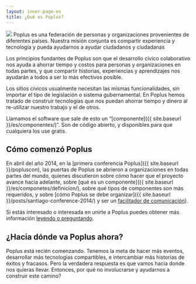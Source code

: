 ```yaml
---
layout: inner-page-es
title: ¿Qué es Poplus?
---
```

<!-- /es/about/faq/index.md -->
<img src="{{ site.baseurl }}/assets/img/shiny-happy-poplus-people.jpg" />
Poplus es una federación de personas y organizaciones provenientes de diferentes países. Nuestra misión conjunta es compartir experiencia y tecnología y pueda ayudarnos a ayudar ciudadanos y ciudadanas

Los principios fundantes de Poplus son que el desarrollo cívico colaborativo nos ayuda a ahorrar tiempo y costos para personas y organizaciones en todas partes, y que compartir historias, experiencias y aprendizajes nos ayudarán a todos a ser lo más efectivos posible.

Los sitios cívicos usualmente necesitan las mismas funcionalidades, sin importar el tipo de legislación o sistema gubernamental. En Poplus hemos tratado de construir tecnologías que nos puedan ahorrar tiempo y dinero al re-utilizar nuestro trabajo y el de otros.

Llamamos el software que sale de esto un “[componente]({{ site.baseurl }}/es/componentes/)”. Son de código abierto, y disponibles para que cualquiera los use gratis.

## Cómo comenzó Poplus

En abril del año 2014, en la [primera conferencia Poplus]({{ site.baseurl }}/popluscon), las puertas de Poplus se abrieron a organizaciones en todas partes del mundo, quienes discutieron sobre cómo hacer que el proyecto avance hacia adelante, sobre [qué es un componente]({{ site.baseurl }}/es/componetes/definicion/), sobre qué tipos de componentes son más requeridos, y sobre [cómo Poplus se debe organizar]({{ site.baseurl }}/posts/santiago-conference-2014/) y ser un [facilitador de comunicación](https://groups.google.com/forum/#!forum/poplus)).


Si estás interesado o interesada en unirte a Poplus puedes obtener más información [leyendo o preguntando](https://groups.google.com/forum/#!forum/poplus).

## ¿Hacia dónde va Poplus ahora? 

Poplus está recién comenzando. Tenemos la meta de hacer más eventos, desarrollar más tecnologías compartibles, e intercambiar más historias de éxitos y fracasos. Pero la verdadera respuesta es que vamos hacia donde nos quieras llevar. Entonces, por qué no involucrarse y ayudarnos a construir este camino?
